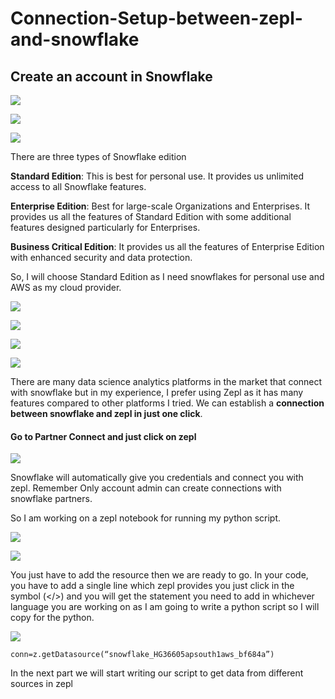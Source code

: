 # Connection-Setup-between-zepl-and-snowflake


## Create an account in Snowflake

![](/Part-1/img/trial.PNG)

![](/Part-1/img/fill.PNG)

![](/Part-1/img/edition.PNG)

There are three types of Snowflake edition

**Standard Edition**: This is best for personal use. It provides us unlimited access to all Snowflake features.

**Enterprise Edition**: Best for large-scale Organizations and Enterprises. It provides us all the features of Standard Edition with some additional features designed particularly for Enterprises.

**Business Critical Edition**: It provides us all the features of Enterprise Edition with enhanced security and data protection.

So, I will choose Standard Edition as I need snowflakes for personal use and AWS as my cloud provider.

![](/Part-1/img/signUp.PNG)

![](/Part-1/img/mail.PNG)

![](/Part-1/img/snowflake_page.PNG)

![](/Part-1/img/Snowflake_login.PNG)

There are many data science analytics platforms in the market that connect with snowflake but in my experience, I prefer using Zepl as it has many features compared to other platforms I tried. We can establish a **connection between snowflake and zepl in just one click**.


#### Go to Partner Connect and just click on zepl

![](/Part-1/img/partner_connect.PNG)

Snowflake will automatically give you credentials and connect you with zepl. Remember Only account admin can create connections with snowflake partners.

So I am working on a zepl notebook for running my python script.

![](/Part-1/img/Login_zepl.PNG)

![](/Part-1/img/database.PNG)

You just have to add the resource then we are ready to go. In your code, you have to add a single line which zepl provides you just click in the symbol (</>) and you will get the statement you need to add in whichever language you are working on as I am going to write a python script so I will copy for the python.

![](/Part-1/img/code_copy.PNG)

` conn=z.getDatasource(“snowflake_HG36605apsouth1aws_bf684a”) `

In the next part we will start writing our script to get data from different sources in zepl
